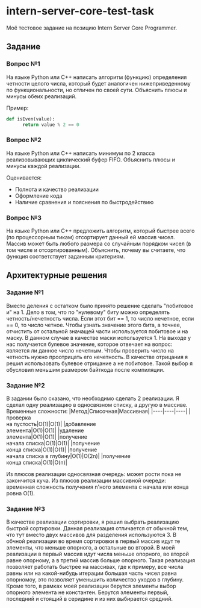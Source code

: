 # intern-server-core-test-task
Моё тестовое задание на позицию Intern Server Core Programmer.

## Задание
### Вопрос №1

На языке Python или C++ написать алгоритм (функцию) определения четности целого числа, который будет аналогичен нижеприведенному по функциональности, но отличен по своей сути. Объяснить плюсы и минусы обеих реализаций. 

Пример: 
```python
def isEven(value):
      return value % 2 == 0
```

### Вопрос №2
На языке Python или С++ написать минимум по 2 класса реализовывающих циклический буфер FIFO. Объяснить плюсы и минусы каждой реализации.

Оценивается:
- Полнота и качество реализации
- Оформление кода
- Наличие сравнения и пояснения по быстродействию
   
### Вопрос №3
На языке Python или С++ предложить алгоритм, который быстрее всего (по процессорным тикам) отсортирует данный ей массив чисел. Массив может быть любого размера со случайным порядком чисел (в том числе и отсортированным). Объяснить, почему вы считаете, что функция соответствует заданным критериям.

## Архитектурные решения
### Задание №1
Вместо деления с остатком было принято решение сделать "побитовое и" на 1. Дело в том, что по "нулевому" биту можно определять четность/нечетность числа. Если этот бит == 1, то число нечетное, если == 0, то число четное. Чтобы узнать значение этого бита, а точнее, отчистить от остальной значащей части используется побитовое и на маску. В данном случае в качестве маски используется 1. На выходе у нас получается булевое значение, которое отвечает на вопрос: является ли данное число нечетным. Чтобы проверить число на четность нужно проотрицать его нечетность. В качестве отрицания я решил использовать булевое отрицание а не побитовое. Такой выбор я обусловил меньшим размером байткода после компиляции.

### Задание №2
В задании было сказано, что необходимо сделать 2 реализации. Я сделал одну реализацию в односвязном списку, а другую в массиве. 
Временные сложности:
|Метод|Списочная|Массивная|
|----|----|----|
|проверка<br>на пустость|О(1)|О(1)|
|добавление<br>элемента|O(1)|O(1)|
|удаление<br>элемента|O(1)|O(1)|
|получение<br>начала списка|O(1)|O(1)|
|получение<br>конца списка|O(1)|O(1)|
|получение<br>начала списка в глубину|O(1)|O(2n)|
|получение<br>конца списка|O(1)|O(n)|

Из плюсов реализации односвязная очередь: может рости пока не закончится куча. Из плюсов реализации массивной очереди: временная сложность получения n'ного элемента с начала или конца ровна О(1).

### Задание №3
В качестве реализации сортировки, я решил выбрать реализацию быстрой сортировки. Данная реализация отличается от обычной тем, что тут вместо двух массивов для разделения используются 3. В обчной реализации во время сортировки в первый массив идут те элементы, что меньше опорного, а остальные во второй. В моей реализации в первый массив идут числа меньше опорного, во второй равне опорному, а в третий массив больше опорного. Такая реализация позволяет работать быстрее на массивах, где к примеру, все числа равны или на какой-нибудь итерации большая часть чисел равна опорномоу, это позволяет уменьшить количество уходов в глубину. Кроме того, в рамках моей реализации берутся элементы выбор опорного элемента не константен. Берутся элементы первый, последний и стоящий в серидине и из них выбирается средний.
